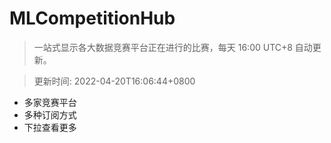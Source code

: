 # MLCompetitionHub

> 一站式显示各大数据竞赛平台正在进行的比赛，每天 16:00 UTC+8 自动更新。
  
> 更新时间: 2022-04-20T16:06:44+0800 

* 多家竞赛平台
* 多种订阅方式
* 下拉查看更多